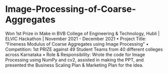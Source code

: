# Image-Processing-of-Coarse-Aggregates
Won 1st Prize in Make in BVB College of Engineering & Technology, Hubli | ELVIC Hackathon | November 2021 - December 2021
• Project Title: “Fineness Modulus of Coarse Aggregates using Image Processing” 
• Competition: 1st PRIZE against 49 Student Teams from 40 different colleges across Karnataka
• Role & Responsibility: Wrote the code for Image Processing using NumPy and cv2, assisted in making the PPT, and 
presented the Business Scaling Plan & Marketing Plan for the idea.
